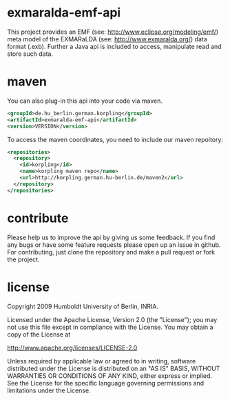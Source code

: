exmaralda-emf-api
=================

This project provides an EMF (see: http://www.eclipse.org/modeling/emf/) meta model of the EXMARaLDA (see: http://www.exmaralda.org/) data format (.exb). Further a Java api is included to access, manipulate read and store such data.

maven
===
You can also plug-in this api into your code via maven. 

```xml
<groupId>de.hu_berlin.german.korpling</groupId>
<artifactId>exmaralda-emf-api</artifactId>
<version>VERSION</version>
```

To access the maven coordinates, you need to include our maven repoitory:

```xml
<repositories>
  <repository>
    <id>korpling</id>
    <name>korpling maven repo</name>
    <url>http://korpling.german.hu-berlin.de/maven2</url>
  </repository>
</repositories>
```

contribute
===
Please help us to improve the api by giving us some feedback. If you find any bugs or have some feature requests please open up an issue in github. For contributing, just clone the repository and make a pull request or fork the project.

license
===
  Copyright 2009 Humboldt University of Berlin, INRIA.

  Licensed under the Apache License, Version 2.0 (the "License");
  you may not use this file except in compliance with the License.
  You may obtain a copy of the License at
 
  http://www.apache.org/licenses/LICENSE-2.0

  Unless required by applicable law or agreed to in writing, software
  distributed under the License is distributed on an "AS IS" BASIS,
  WITHOUT WARRANTIES OR CONDITIONS OF ANY KIND, either express or implied.
  See the License for the specific language governing permissions and
  limitations under the License.

